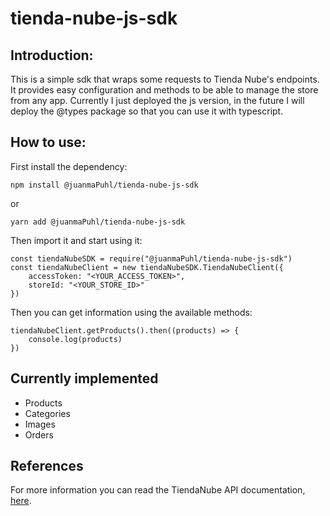 # tienda-nube-js-sdk

## Introduction:

This is a simple sdk that wraps some requests to Tienda Nube's endpoints. It provides easy configuration and methods to be able to manage the store from any app.
Currently I just deployed the js version, in the future I will deploy the @types package so that you can use it with typescript.

## How to use:

First install the dependency: 

```
npm install @juanmaPuhl/tienda-nube-js-sdk
```

or

```
yarn add @juanmaPuhl/tienda-nube-js-sdk
```

Then import it and start using it:

```
const tiendaNubeSDK = require("@juanmaPuhl/tienda-nube-js-sdk")
const tiendaNubeClient = new tiendaNubeSDK.TiendaNubeClient({
    accessToken: "<YOUR_ACCESS_TOKEN>",
    storeId: "<YOUR_STORE_ID>"
})
```

Then you can get information using the available methods:

```
tiendaNubeClient.getProducts().then((products) => {
    console.log(products)
})
```

## Currently implemented

- Products
- Categories
- Images
- Orders

## References
For more information you can read the TiendaNube API documentation, [here](https://github.com/TiendaNube/api-docs).